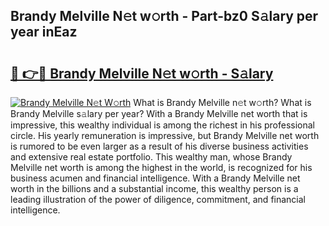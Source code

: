 ## Brandy Melville N𝚎t w𝚘rth - Part-bz0 S𝚊lary per year inEaz

# <h2><a href="http://gc2hlw.nevu.top/?p=Brandy+Melville">🔗 👉🔴 Brandy Melville N𝚎t w𝚘rth - S𝚊lary</a></h2>

[![Brandy Melville N𝚎t W𝚘rth](https://i.imgur.com/Oavwk0R.jpeg)](http://gc2hlw.nevu.top/?p=Brandy+Melville)
What is Brandy Melville n𝚎t w𝚘rth? What is Brandy Melville s𝚊lary per year?
With a Brandy Melville net worth that is impressive, this wealthy individual is among the richest in his professional circle. His yearly remuneration is impressive, but Brandy Melville net worth is rumored to be even larger as a result of his diverse business activities and extensive real estate portfolio. This wealthy man, whose Brandy Melville net worth is among the highest in the world, is recognized for his business acumen and financial intelligence. With a Brandy Melville net worth in the billions and a substantial income, this wealthy person is a leading illustration of the power of diligence, commitment, and financial intelligence.
